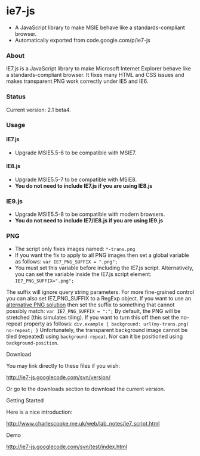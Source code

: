 # ie7-js
* A JavaScript library to make MSIE behave like a standards-compliant browser.
* Automatically exported from code.google.com/p/ie7-js

### About
IE7.js is a JavaScript library to make Microsoft Internet Explorer behave like a standards-compliant browser. It fixes many HTML and CSS issues and makes transparent PNG work correctly under IE5 and IE6.

### Status
Current version: 2.1 beta4.

### Usage

#### IE7.js
* Upgrade MSIE5.5-6 to be compatible with MSIE7.

#### IE8.js
* Upgrade MSIE5.5-7 to be compatible with MSIE8.
* **You do not need to include IE7.js if you are using IE8.js**

### IE9.js
* Upgrade MSIE5.5-8 to be compatible with modern browsers.
* **You do not need to include IE7/IE8.js if you are using IE9.js**

### PNG
* The script only fixes images named: ``*-trans.png``
* If you want the fix to apply to all PNG images then set a global variable as follows:
``
var IE7_PNG_SUFFIX = ".png";
``
* You must set this variable before including the IE7.js script. Alternatively, you can set the variable inside the IE7.js script element:
``
IE7_PNG_SUFFIX=".png";
``

The suffix will ignore query string parameters. For more fine-grained control you can also set IE7_PNG_SUFFIX to a RegExp object. If you want to use an [alternative PNG solution](http://www.dillerdesign.com/experiment/DD_belatedPNG/) then set the suffix to something that cannot possibly match:
``
var IE7_PNG_SUFFIX = ":";
``
By default, the PNG will be stretched (this simulates tiling). If you want to turn this off then set the no-repeat property as follows:
``
div.example { background: url(my-trans.png) no-repeat; }
``
Unfortunately, the transparent background image cannot be tiled (repeated) using ``background-repeat``. Nor can it be positioned using ``background-position``.

Download

You may link directly to these files if you wish:

http://ie7-js.googlecode.com/svn/version/

Or go to the downloads section to download the current version.

Getting Started

Here is a nice introduction:

http://www.charlescooke.me.uk/web/lab_notes/ie7_script.html

Demo

http://ie7-js.googlecode.com/svn/test/index.html
